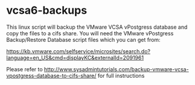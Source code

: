 # vcsa6-backups

This linux script will backup the VMware VCSA vPostgress database and copy the files to a cifs share.
You will need the VMware vPostgress Backup/Restore Database script files which you can get from:

https://kb.vmware.com/selfservice/microsites/search.do?language=en_US&cmd=displayKC&externalId=2091961

Please refer to http://www.sysadmintutorials.com/backup-vmware-vcsa-vpostgress-database-to-cifs-share/ for full instructions
